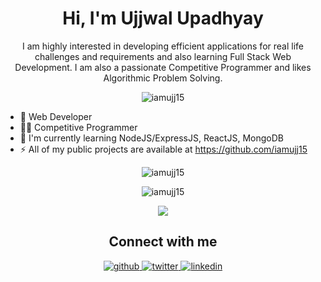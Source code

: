 <!--
**iamujj15/iamujj15** is a ✨ _special_ ✨ repository because its `README.md` (this file) appears on your GitHub profile.

Here are some ideas to get you started:

- 🔭 I’m currently working on ...
- 🌱 I’m currently learning ...
- 👯 I’m looking to collaborate on ...
- 🤔 I’m looking for help with ...
- 💬 Ask me about ...
- 📫 How to reach me: ...
- 😄 Pronouns: ...
- ⚡ Fun fact: ...
-->
<!-- ############################################################################################################### Start ############################################################################################################### -->

<h1 align="center">Hi, I'm Ujjwal Upadhyay</h1>
<p align="center">I am highly interested in developing efficient applications for real life challenges and requirements and also learning Full Stack Web Development. I am also a passionate Competitive Programmer and likes Algorithmic Problem Solving.</p>

<p align="center"> <img src="https://komarev.com/ghpvc/?username=iamujj15" alt="iamujj15" /> </p>
<ul>
  <li>🔭 Web Developer</li>
  <li>👨‍💻 Competitive Programmer</li>
  <li>🌱 I'm currently learning NodeJS/ExpressJS, ReactJS, MongoDB</li>
  <li>⚡ All of my public projects are available at <a href="https://github.com/iamujj15?tab=repositories" target="_blank">https://github.com/iamujj15</a></li>
</ul>

<!-- ############################################################################################################### Stats ############################################################################################################### -->

<p align="center">
  <img src="https://github-readme-stats.vercel.app/api/top-langs/?username=iamujj15&layout=compact&hide=c,html,roff,ejs&langs_count=10" alt="iamujj15" />
</p>
<p align="center">
  <img align="center" src="https://github-readme-stats.vercel.app/api?username=iamujj15&show_icons=true" alt="iamujj15" />
</p>
<p align="center">
  <img src="https://github-readme-streak-stats.herokuapp.com/?user=iamujj15&layout=compact" />
</p>

<!-- ############################################################################################################### Social ############################################################################################################### -->

<h2 align="center">Connect with me</h2>
<div align="center">  
  <a href="https://github.com/iamujj15" target="_blank">
    <img src=https://img.shields.io/badge/github-%2324292e.svg?&style=for-the-badge&logo=github&logoColor=white alt=github style="margin-bottom: 5px;" />
  </a>
  <a href="https://twitter.com/iamujj15" target="_blank">
    <img src=https://img.shields.io/badge/twitter-%2300acee.svg?&style=for-the-badge&logo=twitter&logoColor=white alt=twitter style="margin-bottom: 5px;" />
  </a>
  <a href="https://www.linkedin.com/in/iamujj15/" target="_blank">
    <img src=https://img.shields.io/badge/linkedin-%231E77B5.svg?&style=for-the-badge&logo=linkedin&logoColor=white alt=linkedin style="margin-bottom: 5px;" />
  </a>
<!--   <a href="" target="_blank">
    <img src=https://img.shields.io/badge/facebook-%232E87FB.svg?&style=for-the-badge&logo=facebook&logoColor=white alt=facebook style="margin-bottom: 5px;" />
  </a> -->
<!--   <a href="https://instagram.com/iamujj15" target="_blank">
    <img src=https://img.shields.io/badge/instagram-%23000000.svg?&style=for-the-badge&logo=instagram&logoColor=white alt=instagram style="margin-bottom: 5px;" />
  </a> -->
<!--   <a href="" target="_blank">
    <img src=https://img.shields.io/badge/medium-%23292929.svg?&style=for-the-badge&logo=medium&logoColor=white alt=medium style="margin-bottom: 5px;" />
</a>   -->
</div>

<!-- ############################################################################################################### End ############################################################################################################### -->
